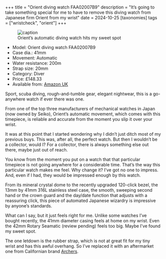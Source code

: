 +++
title = "Orient diving watch FAA02007B9"
description = "It’s going to take something special for me to have to remove this diving watch from Japanese firm Orient from my wrist"
date = 2024-10-25
[taxonomies]
tags = ["wristcheck", "orient"]
+++

<figure>
        <img src="orient-FAA02007B9-1024.jpeg" srcset="orient-FAA02007B9-1024.jpeg 1024w, orient-FAA02007B9-1024.avif 1024w, orient-FAA02007B9-1024.heic 1024w, orient-FAA02007B9-1024.webp 1024w" alt="caption" />
        <figcaption>Orient’s automatic diving watch hits my sweet spot</figcaption>
</figure>

- Model: Orient diving watch FAA02007B9
- Case dia.: 41mm
- Movement: Automatic
- Water resistance: 200m
- Strap size: 20mm 
- Category: Diver
- Price: £148.33 
- Available from: [Amazon UK](https://amzn.to/4dWKNZu)

Sport, scuba diving, rough-and-tumble gear, elegant nightwear, this is a go-anywhere watch if ever there was one.

From one of the top three manufacturers of mechanical watches in Japan (now owned by Seiko), Orient’s automatic movement, which comes with this timepiece, is reliable and accurate from the moment you slip it over your wrist.

It was at this point that I started wondering why I didn’t just ditch most of my previous buys. This was, after all, the perfect watch. But then I wouldn’t be a collector, would I? For a collector, there is always something else out there, maybe just out of reach.

You know from the moment you put on a watch that that particular timepiece is not going anywhere for a considerable time. That’s the way this particular watch makes me feel. Why change it? I’ve got no one to impress. And, even if I had, they would be impressed enough by this watch.

From its mineral crystal dome to the recently upgraded 120-click bezel, the 13mm by 41mm 316L stainless steel case, the smooth, sweeping second hand or the crown guard and the day/date function that adjusts with a reassuring click, this piece of automated Japanese wizardry is impressive by anyone’s standards.

What can I say, but it just feels right for me. Unlike some watches I’ve bought recently, the 41mm diameter casing feels at home on my wrist. Even the 42mm Rotary Seamatic (review pending) feels too big. Maybe I’ve found my sweet spot.

The one letdown is the rubber strap, which is not at great fit for my tiny wrist and has this awful overhang. So I’ve replaced it with an aftermarket one from Californian brand [Archers](https://amzn.to/3C0a480).